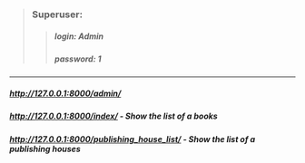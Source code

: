>### Superuser:
>>##### login: Admin  
>>##### password: 1
____
##### http://127.0.0.1:8000/admin/ 
##### http://127.0.0.1:8000/index/ - Show the list of a books
##### http://127.0.0.1:8000/publishing_house_list/ - Show the list of a publishing houses
